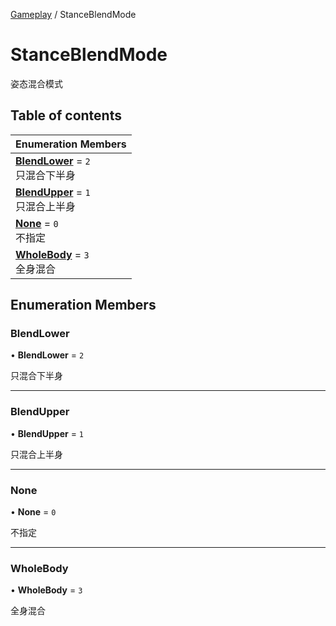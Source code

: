 [Gameplay](../modules/Gameplay.Gameplay.md) / StanceBlendMode

# StanceBlendMode <Badge type="tip" text="Enumeration" /> <Score text="StanceBlendMode" />

姿态混合模式

## Table of contents

| Enumeration Members |
| :-----|
| **[BlendLower](Gameplay.StanceBlendMode.md#blendlower)** = ``2`` <br> 只混合下半身|
| **[BlendUpper](Gameplay.StanceBlendMode.md#blendupper)** = ``1`` <br> 只混合上半身|
| **[None](Gameplay.StanceBlendMode.md#none)** = ``0`` <br> 不指定|
| **[WholeBody](Gameplay.StanceBlendMode.md#wholebody)** = ``3`` <br> 全身混合|

## Enumeration Members

### BlendLower <Score text="BlendLower" /> 

• **BlendLower** = ``2``

只混合下半身

___

### BlendUpper <Score text="BlendUpper" /> 

• **BlendUpper** = ``1``

只混合上半身

___

### None <Score text="None" /> 

• **None** = ``0``

不指定

___

### WholeBody <Score text="WholeBody" /> 

• **WholeBody** = ``3``

全身混合
